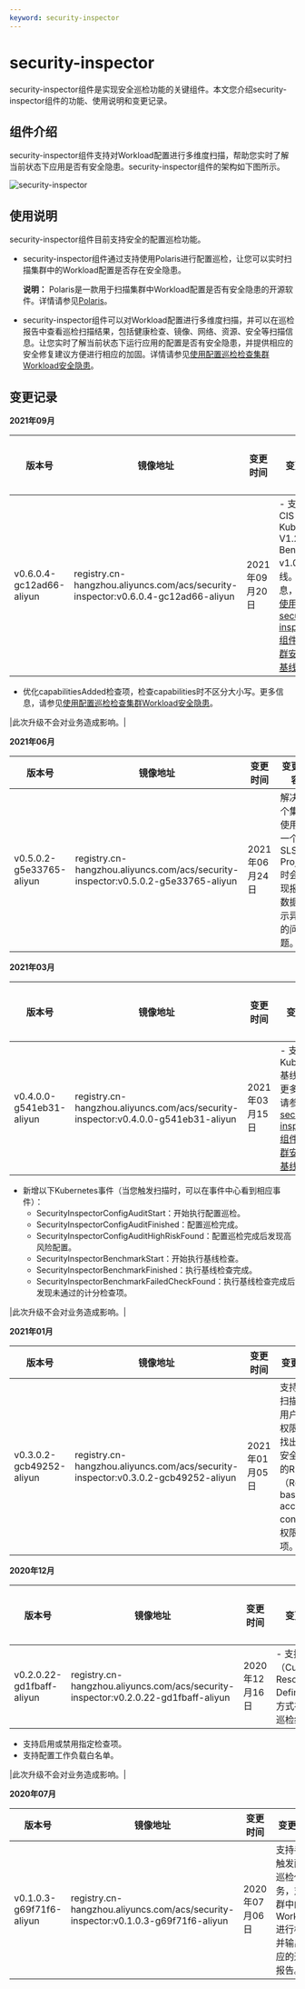 ```yaml
---
keyword: security-inspector
---
```


# security-inspector

security-inspector组件是实现安全巡检功能的关键组件。本文您介绍security-inspector组件的功能、使用说明和变更记录。

## 组件介绍

security-inspector组件支持对Workload配置进行多维度扫描，帮助您实时了解当前状态下应用是否有安全隐患。security-inspector组件的架构如下图所示。

![security-inspector](https://help-static-aliyun-doc.aliyuncs.com/assets/img/zh-CN/2814805061/p129654.png)

## 使用说明

security-inspector组件目前支持安全的配置巡检功能。

-   security-inspector组件通过支持使用Polaris进行配置巡检，让您可以实时扫描集群中的Workload配置是否存在安全隐患。

    **说明：** Polaris是一款用于扫描集群中Workload配置是否有安全隐患的开源软件。详情请参见[Polaris](https://github.com/FairwindsOps/polaris)。

-   security-inspector组件可以对Workload配置进行多维度扫描，并可以在巡检报告中查看巡检扫描结果，包括健康检查、镜像、网络、资源、安全等扫描信息。让您实时了解当前状态下运行应用的配置是否有安全隐患，并提供相应的安全修复建议方便进行相应的加固。详情请参见[使用配置巡检检查集群Workload安全隐患](/intl.zh-CN/Kubernetes集群用户指南/安全/容器应用安全/使用配置巡检检查集群Workload安全隐患.md)。

## 变更记录

**2021年09月**

|版本号|镜像地址|变更时间|变更内容|变更影响|
|---|----|----|----|----|
|v0.6.0.4-gc12ad66-aliyun|registry.cn-hangzhou.aliyuncs.com/acs/security-inspector:v0.6.0.4-gc12ad66-aliyun|2021年09月20日|-   支持扫描CIS Kubernetes V1.20 Benchmark v1.0.0基线。更多信息，请参见[使用security-inspector组件实现集群安全CIS基线检查](/intl.zh-CN/Kubernetes集群用户指南/安全/基础设施安全/使用security-inspector组件实现集群安全CIS基线检查.md)。
-   优化capabilitiesAdded检查项，检查capabilities时不区分大小写。更多信息，请参见[使用配置巡检检查集群Workload安全隐患](/intl.zh-CN/Kubernetes集群用户指南/安全/容器应用安全/使用配置巡检检查集群Workload安全隐患.md)。

|此次升级不会对业务造成影响。|

**2021年06月**

|版本号|镜像地址|变更时间|变更内容|变更影响|
|---|----|----|----|----|
|v0.5.0.2-g5e33765-aliyun|registry.cn-hangzhou.aliyuncs.com/acs/security-inspector:v0.5.0.2-g5e33765-aliyun|2021年06月24日|解决多个集群使用同一个SLS Project时会出现报表数据显示异常的问题。|此次升级不会对业务造成影响。|

**2021年03月**

|版本号|镜像地址|变更时间|变更内容|变更影响|
|---|----|----|----|----|
|v0.4.0.0-g541eb31-aliyun|registry.cn-hangzhou.aliyuncs.com/acs/security-inspector:v0.4.0.0-g541eb31-aliyun|2021年03月15日|-   支持CIS Kubernetes基线检查。更多信息，请参见[使用security-inspector组件实现集群安全CIS基线检查](/intl.zh-CN/Kubernetes集群用户指南/安全/基础设施安全/使用security-inspector组件实现集群安全CIS基线检查.md)。
-   新增以下Kubernetes事件（当您触发扫描时，可以在事件中心看到相应事件）：
    -   SecurityInspectorConfigAuditStart：开始执行配置巡检。
    -   SecurityInspectorConfigAuditFinished：配置巡检完成。
    -   SecurityInspectorConfigAuditHighRiskFound：配置巡检完成后发现高风险配置。
    -   SecurityInspectorBenchmarkStart：开始执行基线检查。
    -   SecurityInspectorBenchmarkFinished：执行基线检查完成。
    -   SecurityInspectorBenchmarkFailedCheckFound：执行基线检查完成后发现未通过的计分检查项。

|此次升级不会对业务造成影响。|

**2021年01月**

|版本号|镜像地址|变更时间|变更内容|变更影响|
|---|----|----|----|----|
|v0.3.0.2-gcb49252-aliyun|registry.cn-hangzhou.aliyuncs.com/acs/security-inspector:v0.3.0.2-gcb49252-aliyun|2021年01月05日|支持通过扫描匿名用户访问权限配置找出存在安全隐患的RBAC（Role-based access control）权限配置项。|此次升级不会对业务造成影响。|

**2020年12月**

|版本号|镜像地址|变更时间|变更内容|变更影响|
|---|----|----|----|----|
|v0.2.0.22-gd1fbaff-aliyun|registry.cn-hangzhou.aliyuncs.com/acs/security-inspector:v0.2.0.22-gd1fbaff-aliyun|2020年12月16日|-   支持以CRD（Custom Resource Definitions）方式存储最新巡检结果。
-   支持启用或禁用指定检查项。
-   支持配置工作负载白名单。

|此次升级不会对业务造成影响。|

**2020年07月**

|版本号|镜像地址|变更时间|变更内容|变更影响|
|---|----|----|----|----|
|v0.1.0.3-g69f71f6-aliyun|registry.cn-hangzhou.aliyuncs.com/acs/security-inspector:v0.1.0.3-g69f71f6-aliyun|2020年07月06日|支持手动触发配置巡检任务，对集群中的Workload进行检查并输出相应的巡检报告。|此次升级不会对业务造成影响。|


